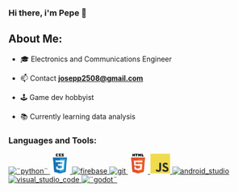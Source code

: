 ### Hi there, i'm Pepe 👋

## About Me:
- 🎓 Electronics and Communications Engineer

- 📫 Contact **josepp2508@gmail.com**

- 🕹️ Game dev hobbyist

- 📚 Currently learning data analysis

<h3 align="left">Languages and Tools:</h3>
<p align=¨left¨> <a href=¨https://www.python.org/¨ target=¨_blank¨ rel=¨noreferrer¨> <img src=¨https://raw.githubusercontent.com/devicons/devicon/master/icons/python/python-original.svg¨ alt=¨python¨ width=¨40¨ height=¨40¨/> </a> <a href="https://www.w3schools.com/css/" target="_blank" rel="noreferrer"> <img src="https://raw.githubusercontent.com/devicons/devicon/master/icons/css3/css3-original-wordmark.svg" alt="css3" width="40" height="40"/> </a> <a href="https://firebase.google.com/" target="_blank" rel="noreferrer"> <img src="https://www.vectorlogo.zone/logos/firebase/firebase-icon.svg" alt="firebase" width="40" height="40"/> </a> <a href="https://git-scm.com/" target="_blank" rel="noreferrer"> <img src="https://www.vectorlogo.zone/logos/git-scm/git-scm-icon.svg" alt="git" width="40" height="40"/> </a> <a href="https://www.w3.org/html/" target="_blank" rel="noreferrer"> <img src="https://raw.githubusercontent.com/devicons/devicon/master/icons/html5/html5-original-wordmark.svg" alt="html5" width="40" height="40"/> </a> <a href="https://developer.mozilla.org/en-US/docs/Web/JavaScript" target="_blank" rel="noreferrer"> <img src="https://raw.githubusercontent.com/devicons/devicon/master/icons/javascript/javascript-original.svg" alt="javascript" width="40" height="40"/> </a> <a href="https://developer.android.com/studio" target="_blank" rel="noreferrer"> <img src="https://1.bp.blogspot.com/-LgTa-xDiknI/X4EflN56boI/AAAAAAAAPuk/24YyKnqiGkwRS9-_9suPKkfsAwO4wHYEgCLcBGAsYHQ/s0/image9.png" alt="android_studio" width="40" height="40"/> </a> <a href="https://code.visualstudio.com/" target="_blank" rel="noreferrer"> <img src="https://upload.wikimedia.org/wikipedia/commons/thumb/9/9a/Visual_Studio_Code_1.35_icon.svg/2048px-Visual_Studio_Code_1.35_icon.svg.png" alt="visual_studio_code" width="40" height="40"/> </a> <a href=¨https://godotengine.org/¨ target=¨_blank¨ rel=¨noreferrer¨> <img src=¨https://www.vectorlogo.zone/logos/godotengine/godotengine-icon.svg¨ alt=¨godot¨ width=¨40¨ height=¨40¨/> </a> </p>

<!-- <a href=¨¨ target=¨_blank¨ rel=¨noreferrer¨> <img src=¨¨ alt=¨¨ width=¨40¨ height=¨40¨/> </a> -->
